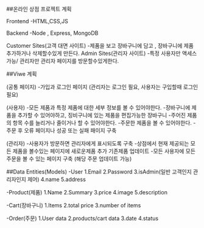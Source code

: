 ##온라인 상점 프로젝트 계획

Frontend 
-HTML,CSS,JS

Backend
-Node , Express, MongoDB

Customer Sites(고객 대면 사이트)
-제품을 보고 장바구니에 담고 , 장바구니에 제품 추가하거나 삭제할수있게 만든다.
Admin Sites(관리자 사이트)
-특정 사용자만 액세스 가능/ 관리자만 관리자 페이지를 방문할수있게한다.

##Viwe 계획

(공통 페이지)
-가입과 로그인 페이지 (관리자는 로그인 필요, 사용자는 구입할때 로그인 필요)

(사용자)
-모든 제품과 특정 제품에 대한 세부 정보를 볼 수 있어야한다.
-장바구니에 제품을 추가할 수 있어야하고, 징비구니에 있는 제품을 편집가능한 장바구니
-주어진 제품의 항목 수를 늘리거나 줄이거나 할 수 있어야한다.
-주문한 제품을 볼 수 있어야한다.
-주문 후 오류 페이지나 성공 또는 실패 패이지 구축

(관리자)
-사용자가 방문하면 관리자에게 표시되도록 구축 
-상점에서 현재 제공되는 모든 제품을 볼수있는 페이지에 새로운제품 추가 기존제품 업데이트
-모든 사용자에 모든 주문을 볼 수 있는 페이지 구축 (해당 주문 업데이트 가능)


##Data Entities(Models)
-User
 1.Email
 2.Password
 3.isAdmin(일반 고객인지 관리자인지 제어)
 4.name
 5.address

-Product(제품)
 1.Name
 2.Summary
 3.price
 4.image
 5.description

-Cart(장바구니)
 1.Items
 2.total price
 3.number of items

-Order(주문)
 1.User data
 2.products/cart data
 3.date
 4.status
 




